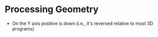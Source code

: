 # Processing Geometry

- On the Y axis positive is down (i.e., it's reversed relative to most 3D programs)
